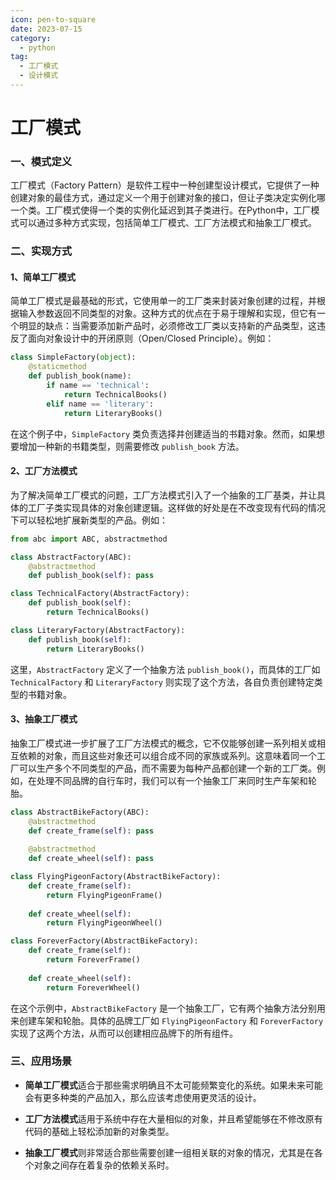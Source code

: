 ```yaml
---
icon: pen-to-square
date: 2023-07-15
category:
  - python
tag:
  - 工厂模式
  - 设计模式
---
```


# 工厂模式



### 一、模式定义



工厂模式（Factory Pattern）是软件工程中一种创建型设计模式，它提供了一种创建对象的最佳方式，通过定义一个用于创建对象的接口，但让子类决定实例化哪一个类。工厂模式使得一个类的实例化延迟到其子类进行。在Python中，工厂模式可以通过多种方式实现，包括简单工厂模式、工厂方法模式和抽象工厂模式。



### 二、实现方式



#### 1、简单工厂模式

简单工厂模式是最基础的形式，它使用单一的工厂类来封装对象创建的过程，并根据输入参数返回不同类型的对象。这种方式的优点在于易于理解和实现，但它有一个明显的缺点：当需要添加新产品时，必须修改工厂类以支持新的产品类型，这违反了面向对象设计中的开闭原则（Open/Closed Principle）。例如：

```python
class SimpleFactory(object):
    @staticmethod
    def publish_book(name):
        if name == 'technical':
            return TechnicalBooks()
        elif name == 'literary':
            return LiteraryBooks()
```

在这个例子中，`SimpleFactory` 类负责选择并创建适当的书籍对象。然而，如果想要增加一种新的书籍类型，则需要修改 `publish_book` 方法。



#### 2、工厂方法模式

为了解决简单工厂模式的问题，工厂方法模式引入了一个抽象的工厂基类，并让具体的工厂子类实现具体的对象创建逻辑。这样做的好处是在不改变现有代码的情况下可以轻松地扩展新类型的产品。例如：

```python
from abc import ABC, abstractmethod

class AbstractFactory(ABC):
    @abstractmethod
    def publish_book(self): pass

class TechnicalFactory(AbstractFactory):
    def publish_book(self):
        return TechnicalBooks()

class LiteraryFactory(AbstractFactory):
    def publish_book(self):
        return LiteraryBooks()
```

这里，`AbstractFactory` 定义了一个抽象方法 `publish_book()`，而具体的工厂如 `TechnicalFactory` 和 `LiteraryFactory` 则实现了这个方法，各自负责创建特定类型的书籍对象。



#### 3、抽象工厂模式

抽象工厂模式进一步扩展了工厂方法模式的概念，它不仅能够创建一系列相关或相互依赖的对象，而且这些对象还可以组合成不同的家族或系列。这意味着同一个工厂可以生产多个不同类型的产品，而不需要为每种产品都创建一个新的工厂类。例如，在处理不同品牌的自行车时，我们可以有一个抽象工厂来同时生产车架和轮胎。

```python
class AbstractBikeFactory(ABC):
    @abstractmethod
    def create_frame(self): pass
    
    @abstractmethod
    def create_wheel(self): pass

class FlyingPigeonFactory(AbstractBikeFactory):
    def create_frame(self):
        return FlyingPigeonFrame()
    
    def create_wheel(self):
        return FlyingPigeonWheel()

class ForeverFactory(AbstractBikeFactory):
    def create_frame(self):
        return ForeverFrame()
    
    def create_wheel(self):
        return ForeverWheel()
```

在这个示例中，`AbstractBikeFactory` 是一个抽象工厂，它有两个抽象方法分别用来创建车架和轮胎。具体的品牌工厂如 `FlyingPigeonFactory` 和 `ForeverFactory` 实现了这两个方法，从而可以创建相应品牌下的所有组件。



### 三、应用场景



- **简单工厂模式**适合于那些需求明确且不太可能频繁变化的系统。如果未来可能会有更多种类的产品加入，那么应该考虑使用更灵活的设计。
  
- **工厂方法模式**适用于系统中存在大量相似的对象，并且希望能够在不修改原有代码的基础上轻松添加新的对象类型。
  
- **抽象工厂模式**则非常适合那些需要创建一组相关联的对象的情况，尤其是在各个对象之间存在着复杂的依赖关系时。




